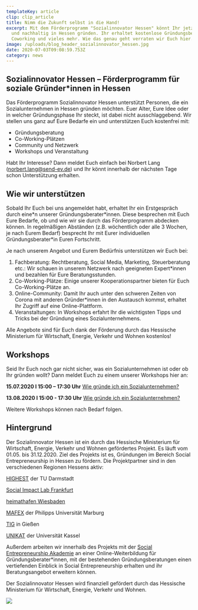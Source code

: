 ```yaml
---
templateKey: article
clip: clip_article
title: Nimm die Zukunft selbst in die Hand!
excerpt: Mit dem Förderprogramm "Sozialinnovator Hessen" könnt Ihr jetzt sozial
  und nachhaltig in Hessen gründen. Ihr erhaltet kostenlose Gründungsberatung,
  Coworking und vieles mehr. Wie das genau geht verraten wir Euch hier.
image: /uploads/blog_header_sozialinnovator_hessen.jpg
date: 2020-07-03T09:08:59.753Z
category: news
---
```

## Sozialinnovator Hessen – Förderprogramm für soziale Gründer*innen in Hessen

Das Förderprogramm Sozialinnovator Hessen unterstützt Personen, die ein Sozialunternehmen in Hessen gründen möchten. Euer Alter, Eure Idee oder in welcher Gründungsphase Ihr steckt, ist dabei nicht ausschlaggebend. Wir stellen uns ganz auf Eure Bedarfe ein und unterstützen Euch kostenfrei mit:

* Gründungsberatung
* Co-Working-Plätzen
* Community und Netzwerk
* Workshops und Veranstaltung

Habt Ihr Interesse? Dann meldet Euch einfach bei Norbert Lang ([](norbert.lang@send-ev.de)[norbert.lang@send-ev.de](mailto:Norbert.lang@send-ev.de)) und Ihr könnt innerhalb der nächsten Tage schon Unterstützung erhalten.

## Wie wir unterstützen

Sobald Ihr Euch bei uns angemeldet habt, erhaltet Ihr ein Erstgespräch durch eine\*n unserer Gründungsberater\*innen. Diese besprechen mit Euch Eure Bedarfe, ob und wie wir sie durch das Förderprogramm abdecken können. In regelmäßigen Abständen (z.B. wöchentlich oder alle 3 Wochen, je nach Eurem Bedarf) besprecht Ihr mit Eurer individuellen Gründungsberater*in Euren Fortschritt.

Je nach unserem Angebot und Eurem Bedürfnis unterstützen wir Euch bei:

1. Fachberatung: Rechtberatung, Social Media, Marketing, Steuerberatung etc.: Wir schauen in unserem Netzwerk nach geeigneten Expert*innen und bezahlen für Eure Beratungsstunden.
2. Co-Working-Plätze: Einige unserer Kooperationspartner bieten für Euch Co-Working-Plätze an.
3. Online-Community: Damit Ihr auch unter den schweren Zeiten von Corona mit anderen Gründer*innen in den Austausch kommst, erhaltet Ihr Zugriff auf eine Online-Plattform.
4. Veranstaltungen: In Workshops erfahrt Ihr die wichtigsten Tipps und Tricks bei der Gründung eines Sozialunternehmens.

Alle Angebote sind für Euch dank der Förderung durch das Hessische Ministerium für Wirtschaft, Energie, Verkehr und Wohnen kostenlos!

## Workshops

Seid Ihr Euch noch gar nicht sicher, was ein Sozialunternehmen ist oder ob Ihr gründen wollt? Dann meldet Euch zu einem unserer Workshops hier an:

**15.07.2020 I 15:00 – 17:30 Uhr**  [Wie gründe ich ein Sozialunternehmen? ](https://www.eventbrite.de/e/wie-grunde-ich-ein-sozialunternehmen-2-hessen-edition-tickets-111986464530)

**13.08.2020 I 15:00 - 17:30 Uhr** [Wie gründe ich ein Sozialunternehmen?](https://www.eventbrite.de/e/wie-grunde-ich-ein-sozialunternehmen-3-hessen-edition-tickets-112203491664)

Weitere Workshops können nach Bedarf folgen.

## Hintergrund

Der Sozialinnovator Hessen ist ein durch das Hessische Ministerium für Wirtschaft, Energie, Verkehr und Wohnen gefördertes Projekt. Es läuft vom 01.05. bis 31.12.2020. Ziel des Projekts ist es, Gründungen im Bereich Social Entrepreneurship in Hessen zu fördern. Die Projektpartner sind in den verschiedenen Regionen Hessens aktiv:

[HIGHEST](https://www.highest.tu-darmstadt.de/highest/index.de.jsp) der TU Darmstadt

[Social Impact Lab Frankfurt](https://frankfurt.socialimpactlab.eu/)

[heimathafen Wiesbaden](https://heimathafen-wiesbaden.de/)

[MAFEX](https://www.uni-marburg.de/de/fb02/forschung/forschungsinstitute-und-arbeitsgruppen/weitere-institute/mafex) der Philipps Universität Marburg

[TIG](https://www.tig-gmbh.de/) in Gießen

[UNIKAT](https://www.uni-kassel.de/einrichtung/ukt/unikat-von-der-idee-zur-gruendung) der Universität Kassel

Außerdem arbeiten wir innerhalb des Projekts mit der [Social Entrepreneurship Akademie](https://seakademie.org/) an einer Online-Weiterbildung für Gründungsberater*innen, mit der bestehenden Gründungsberatungen einen vertiefenden Einblick in Social Entrepreneurship erhalten und ihr Beratungsangebot erweitern können.



Der Sozialinnovator Hessen wird finanziell gefördert durch das Hessische Ministerium für Wirtschaft, Energie, Verkehr und Wohnen. 

![](/uploads/hmwevw_logo_4c.jpg)